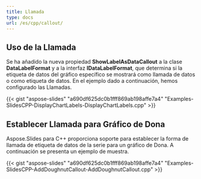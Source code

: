 ```yaml
---
title: Llamada
type: docs
url: /es/cpp/callout/
---
```


## **Uso de la Llamada**
Se ha añadido la nueva propiedad **ShowLabelAsDataCallout** a la clase **DataLabelFormat** y a la interfaz **IDataLabelFormat**, que determina si la etiqueta de datos del gráfico específico se mostrará como llamada de datos o como etiqueta de datos. En el ejemplo dado a continuación, hemos configurado las Llamadas.

{{< gist "aspose-slides" "a690df625dc0b1fff869ab198affe7a4" "Examples-SlidesCPP-DisplayChartLabels-DisplayChartLabels.cpp" >}}

## **Establecer Llamada para Gráfico de Dona**
Aspose.Slides para C++ proporciona soporte para establecer la forma de llamada de etiqueta de datos de la serie para un gráfico de Dona. A continuación se presenta un ejemplo de muestra.

{{< gist "aspose-slides" "a690df625dc0b1fff869ab198affe7a4" "Examples-SlidesCPP-AddDoughnutCallout-AddDoughnutCallout.cpp" >}}